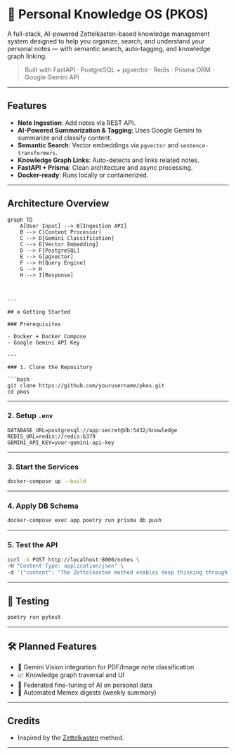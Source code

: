 # 🧠 Personal Knowledge OS (PKOS)

A full-stack, AI-powered Zettelkasten-based knowledge management system designed to help you organize, search, and understand your personal notes — with semantic search, auto-tagging, and knowledge graph linking.

> Built with FastAPI · PostgreSQL + pgvector · Redis · Prisma ORM · Google Gemini API

---

## Features

- **Note Ingestion**: Add notes via REST API.
- **AI-Powered Summarization & Tagging**: Uses Google Gemini to summarize and classify content.
- **Semantic Search**: Vector embeddings via `pgvector` and `sentence-transformers`.
- **Knowledge Graph Links**: Auto-detects and links related notes.
- **FastAPI + Prisma**: Clean architecture and async processing.
- **Docker-ready**: Runs locally or containerized.

---

## Architecture Overview

```mermaid
graph TD
    A[User Input] --> B[Ingestion API]
    B --> C[Content Processor]
    C --> D[Gemini Classification]
    C --> E[Vector Embedding]
    D --> F[PostgreSQL]
    E --> G[pgvector]
    F --> H[Query Engine]
    G --> H
    H --> I[Response]



---

## ⚙️ Getting Started

### Prerequisites

- Docker + Docker Compose
- Google Gemini API Key

---

### 1. Clone the Repository

```bash
git clone https://github.com/yourusername/pkos.git
cd pkos
```

---

### 2. Setup `.env`

```env
DATABASE_URL=postgresql://app:secret@db:5432/knowledge
REDIS_URL=redis://redis:6379
GEMINI_API_KEY=your-gemini-api-key
```

---

### 3. Start the Services

```bash
docker-compose up --build
```

---

### 4. Apply DB Schema

```bash
docker-compose exec app poetry run prisma db push
```

---

### 5. Test the API

```bash
curl -X POST http://localhost:8000/notes \
-H "Content-Type: application/json" \
-d '{"content": "The Zettelkasten method enables deep thinking through linking ideas."}'
```

---

## 🧪 Testing

```bash
poetry run pytest
```

---

## 🛠 Planned Features

- 📎 Gemini Vision integration for PDF/Image note classification
- 📈 Knowledge graph traversal and UI
- 🧬 Federated fine-tuning of AI on personal data
- 📰 Automated Memex digests (weekly summary)

---



## Credits

- Inspired by the [Zettelkasten](https://zettelkasten.de/introduction/) method.


---